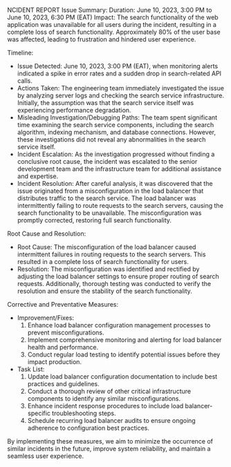 NCIDENT REPORT
Issue Summary:
Duration: June 10, 2023, 3:00 PM to June 10, 2023, 6:30 PM (EAT)
Impact: The search functionality of the web application was unavailable for all users during the incident, resulting in a complete loss of search functionality. Approximately 80% of the user base was affected, leading to frustration and hindered user experience.

Timeline:
- Issue Detected: June 10, 2023, 3:00 PM (EAT), when monitoring alerts indicated a spike in error rates and a sudden drop in search-related API calls.
- Actions Taken: The engineering team immediately investigated the issue by analyzing server logs and checking the search service infrastructure. Initially, the assumption was that the search service itself was experiencing performance degradation.
- Misleading Investigation/Debugging Paths: The team spent significant time examining the search service components, including the search algorithm, indexing mechanism, and database connections. However, these investigations did not reveal any abnormalities in the search service itself.
- Incident Escalation: As the investigation progressed without finding a conclusive root cause, the incident was escalated to the senior development team and the infrastructure team for additional assistance and expertise.
- Incident Resolution: After careful analysis, it was discovered that the issue originated from a misconfiguration in the load balancer that distributes traffic to the search service. The load balancer was intermittently failing to route requests to the search servers, causing the search functionality to be unavailable. The misconfiguration was promptly corrected, restoring full search functionality.

Root Cause and Resolution:
- Root Cause: The misconfiguration of the load balancer caused intermittent failures in routing requests to the search servers. This resulted in a complete loss of search functionality for users.
- Resolution: The misconfiguration was identified and rectified by adjusting the load balancer settings to ensure proper routing of search requests. Additionally, thorough testing was conducted to verify the resolution and ensure the stability of the search functionality.

Corrective and Preventative Measures:
- Improvement/Fixes: 
  1. Enhance load balancer configuration management processes to prevent misconfigurations.
  2. Implement comprehensive monitoring and alerting for load balancer health and performance.
  3. Conduct regular load testing to identify potential issues before they impact production.
- Task List:
  1. Update load balancer configuration documentation to include best practices and guidelines.
  2. Conduct a thorough review of other critical infrastructure components to identify any similar misconfigurations.
  3. Enhance incident response procedures to include load balancer-specific troubleshooting steps.
  4. Schedule recurring load balancer audits to ensure ongoing adherence to configuration best practices.

By implementing these measures, we aim to minimize the occurrence of similar incidents in the future, improve system reliability, and maintain a seamless user experience.

